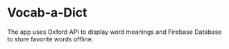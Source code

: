 # Vocab-a-Dict

The app uses Oxford API to display word meanings and Firebase Database to store favorite words offline.
